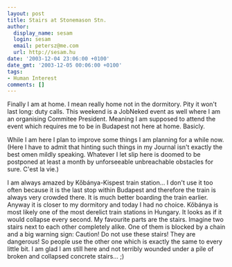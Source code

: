 ```yaml
---
layout: post
title: Stairs at Stonemason Stn.
author:
  display_name: sesam
  login: sesam
  email: petersz@me.com
  url: http://sesam.hu
date: '2003-12-04 23:06:00 +0100'
date_gmt: '2003-12-05 00:06:00 +0100'
tags:
- Human Interest
comments: []
---
```


Finally I am at home. I mean really home not in the dormitory. Pity it won't last long: duty calls. This weekend is a JobNeked event as well where I am an organising Commitee President. Meaning I am supposed to attend the event which requires me to be in Budapest not here at home. Basicly. 

While I am here I plan to improve some things I am planning for a while now. (Here I have to admit that hinting such things in my Journal isn't exactly the best omen mildly speaking. Whatever I let slip here is doomed to be postponed at least a month by unforseeable unbreachable obstacles for sure. C'est la vie.) 

I am always amazed by Kőbánya-Kispest train station... I don't use it too often because it is the last stop within Budapest and therefore the train is always very crowded there. It is much better boarding the train earlier. Anyway it is closer to my dormitory and today I had no choice. Kőbánya is most likely one of the most derelict train stations in Hungary. It looks as if it would collapse every second. My favourite parts are the stairs. Imagine two stairs next to each other completely alike. One of them is blocked by a chain and a big warning sign: Caution! Do not use these stairs! They are dangerous! So people use the other one which is exactly the same to every little bit. I am glad I am still here and not terribly wounded under a pile of broken and collapsed concrete stairs... ;)
